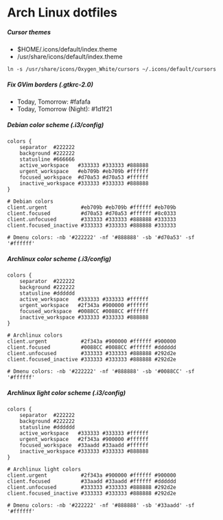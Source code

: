 Arch Linux dotfiles
===================

##### Cursor themes

* $HOME/.icons/default/index.theme
* /usr/share/icons/default/index.theme

`ln -s /usr/share/icons/Oxygen_White/cursors ~/.icons/default/cursors`

##### Fix GVim borders (.gtkrc-2.0)

* Today, Tomorrow: #fafafa
* Today, Tomorrow (Night): #1d1f21

##### Debian color scheme (.i3/config)
    colors {
        separator  #222222
        background #222222
        statusline #666666
        active_workspace   #333333 #333333 #888888
        urgent_workspace   #eb709b #eb709b #ffffff
        focused_workspace  #d70a53 #d70a53 #ffffff
        inactive_workspace #333333 #333333 #888888
    }

    # Debian colors
    client.urgent           #eb709b #eb709b #ffffff #eb709b
    client.focused          #d70a53 #d70a53 #ffffff #8c0333
    client.unfocused        #333333 #333333 #888888 #333333
    client.focused_inactive #333333 #333333 #888888 #333333

    # Dmenu colors: -nb '#222222' -nf '#888888' -sb '#d70a53' -sf '#ffffff'

##### Archlinux color scheme (.i3/config)

    colors {
        separator  #222222
        background #222222
        statusline #dddddd
        active_workspace   #333333 #333333 #ffffff
        urgent_workspace   #2f343a #900000 #ffffff
        focused_workspace  #0088CC #0088CC #ffffff
        inactive_workspace #333333 #333333 #888888
    }

    # Archlinux colors
    client.urgent           #2f343a #900000 #ffffff #900000
    client.focused          #0088CC #0088CC #ffffff #dddddd
    client.unfocused        #333333 #333333 #888888 #292d2e
    client.focused_inactive #333333 #333333 #888888 #292d2e

    # Dmenu colors: -nb '#222222' -nf '#888888' -sb '#0088CC' -sf '#ffffff'

##### Archlinux light color scheme (.i3/config)

    colors {
        separator  #222222
        background #222222
        statusline #dddddd
        active_workspace   #333333 #333333 #ffffff
        urgent_workspace   #2f343a #900000 #ffffff
        focused_workspace  #33aadd #33aadd #ffffff
        inactive_workspace #333333 #333333 #888888
    }

    # Archlinux light colors
    client.urgent           #2f343a #900000 #ffffff #900000
    client.focused          #33aadd #33aadd #ffffff #dddddd
    client.unfocused        #333333 #333333 #888888 #292d2e
    client.focused_inactive #333333 #333333 #888888 #292d2e

    # Dmenu colors: -nb '#222222' -nf '#888888' -sb '#33aadd' -sf '#ffffff'


